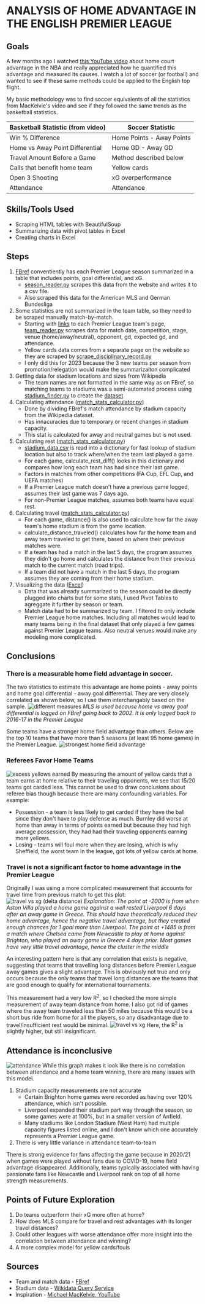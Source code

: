 # ANALYSIS OF HOME ADVANTAGE IN THE ENGLISH PREMIER LEAGUE

## Goals
A few months ago I watched [this YouTube video](https://www.youtube.com/watch?v=kNy5XBae9Eg) about home court advantage in the NBA and really appreciated how he quantified this advantage and measured its causes. I watch a lot of soccer (or football) and wanted to see if these same methods could be applied to the English top flight.

My basic methodology was to find soccer equivalents of all the statistics from MacKelvie's video and see if they followed the same trends as the basketball statistics.

| Basketball Statistic (from video) | Soccer Statistic          |
|-----------------------------------|---------------------------|
| Win % Difference                  | Home Points - Away Points |
| Home vs Away Point Differential   | Home GD - Away GD         |
| Travel Amount Before a Game       | Method described below    |
| Calls that benefit home team      | Yellow cards              |
| Open 3 Shooting                   | xG overperformance        |
| Attendance                        | Attendance                |

## Skills/Tools Used

- Scraping HTML tables with BeautifulSoup
- Summarizing data with pivot tables in Excel
- Creating charts in Excel

## Steps

1. [FBref](https://fbref.com/en/comps/9/2023-2024/2023-2024-Premier-League-Stats) conventiently has each Premier League season summarized in a table that includes points, goal differential, and xG.
   - [season_reader.py](code/season_reader.py) scrapes this data from the website and writes it to a csv file.
   - Also scraped this data for the American MLS and German Bundesliga
2. Some statistics are not summarized in the team table, so they need to be scraped manually match-by-match.
   - Starting with [links](datasets/epl_2023_teams) to each Premier League team's page, [team_reader.py](code/team_reader.py) scrapes data for match date, competition, stage, venue (home/away/neutral), opponent,   gd, expected gd, and attendance.
   - Yellow cards data comes from a separate page on the website so they are scraped by [scrape_disciplinary_record.py](code/scrape_disciplinary_record.py)
   - I only did this for 2023 because the 3 new teams per season from promotion/relegation would make the summarizaiton complicated
3. Getting data for stadium locations and sizes from Wikipedia
   - The team names are not formatted in the same way as on FBref, so matching teams to stadiums was a semi-automated process using [stadium_finder.py](code/stadium_finder.py) to create the [dataset](datasets/stadium_data.csv)
4. Calculating attendance ([match_stats_calculator.py](code/match_stats_calculator.py))
   - Done by dividing FBref's match attendance by stadium capacity from the Wikipedia dataset.
   - Has innacuracies due to temporary or recent changes in stadium capacity.
   - This stat is calculated for away and neutral games but is not used.
5. Calculating rest ([match_stats_calculator.py](code/match_stats_calculator.py))
   - [stadium_data.csv](datasets/stadium_data.csv) is read into a dictionary for fast lookup of stadium location but also to track where/when the team last played a game.
   - For each game, calculate_rest_diff() looks in this dictionary and compares how long each team has had since their last game. 
   - Factors in matches from other competitions (FA Cup, EFL Cup, and UEFA matches)
   - If a Premier League match doesn't have a previous game logged, assumes their last game was 7 days ago.
   - For non-Premier League matches, assumes both teams have equal rest.
6. Calculating travel ([match_stats_calculator.py](code/match_stats_calculator.py))
   - For each game, distance() is also used to calculate how far the away team's home stadium is from the game location.
   - calculate_distance_traveled() calculates how far the home team and away team traveled to get there, based on where their previous matches were.
   - If a team has had a match in the last 5 days, the program assumes they didn't go home and calculates the distance from their previous match to the current match (road trips).
   - If a team did not have a match in the last 5 days, the program assumes they are coming from their home stadium.
7. Visualizing the data ([Excel](charts.xlsx))
   - Data that was already summarized to the season could be directly plugged into charts but for some stats, I used Pivot Tables to agreggate it further by season or team.
   - Match data had to be summarized by team. I filtered to only include Premier League home matches. Including all matches would lead to many teams being in the final dataset that only played a few games against Premier League teams. Also neutral venues would make any modeling more complicated. 

## Conclusions 
### There is a measurable home field advantage in soccer.

The two statistics to estimate this advantage are home points - away points and home goal differential - away goal differential. They are very closely correlated as shown below, so I use them interchangably based on the sample.
![different measures](https://github.com/user-attachments/assets/362be50b-e40d-4868-a041-c7ec5a7d5919)
*MLS is used because home vs away goal differential is logged on FBref going back to 2002. It is only logged back to 2016-17 in the Premier League*<br>

Some teams have a stronger home field advantage than others. Below are the top 10 teams that have more than 5 seasons (at least 95 home games) in the Premier League.
![strongest home field advantage](https://github.com/user-attachments/assets/3b58707e-6f44-41c5-bacd-06b43b524e81)

### Referees Favor Home Teams
![excess yellows earned](https://github.com/user-attachments/assets/fb51c220-0058-4666-9c86-87cb475415ee)
By measuring the amount of yellow cards that a team earns at home relative to their traveling opponents, we see that 15/20 teams got carded less. This cannot be used to draw conclusions about referee bias though because there are many confounding variables. For example:
- Possession - a team is less likely to get carded if they have the ball since they don't have to play defense as much. Burnley did worse at home than away in terms of points earned but because they had high average possession, they had had their traveling opponents earning more yellows.
- Losing - teams will foul more when they are losing, which is why Sheffield, the worst team in the league, got lots of yellow cards at home.

### Travel is not a significant factor to home advantage in the Premier League
Originally I was using a more complicated measurement that accounts for travel time from previous match to get this plot:
![travel vs xg (delta distance)](https://github.com/user-attachments/assets/7be799c0-7ea4-4528-9a92-66ae0fdebf58)
*Explanation: The point at -2000 is from when Aston Villa played a home game against a well rested Liverpool 6 days after an away game in Greece. This should have theoretically reduced their home advantage, hence the negative travel advantage, but they created enough chances for 1 goal more than Liverpool. The point at +1485 is from a match where Chelsea came from Newcastle to play at home against Brighton, who played an away game in Greece 4 days prior. Most games have very little travel advantage, hence the cluster in the middle*<br>

An interesting pattern here is that any correlation that exists is negative, suggesting that teams that travelling long distances before Premier League away games gives a slight advantage. This is obviously not true and only occurs because the only teams that travel long distances are the teams that are good enough to qualify for international tournaments.<br>

This measurement had a very low R<sup>2</sup>, so I checked the more simple measurement of away team distance from home. I also got rid of games where the away team traveled less than 50 miles because this would be a short bus ride from home for all the players, so any disadvantage due to travel/insufficient rest would be minimal.
![travel vs xg](https://github.com/user-attachments/assets/1ffbc4f1-5890-454e-8736-8a7456d84bd8)
Here, the R<sup>2</sup> is slightly higher, but still insignificant.

## Attendance is inconclusive
![attendance](https://github.com/user-attachments/assets/8e63c3e3-186d-426f-be02-11e0bed5df82)
While this graph makes it look like there is no correlation between attendance and a home team winning, there are many issues with this model.
1. Stadium capacity measurements are not accurate
   - Certain Brighton home games were recorded as having over 120% attendance, which isn't possible.
   - Liverpool expanded their stadium part way through the season, so some games were at 100%, but in a smaller version of Anfield.
   - Many stadiums like London Stadium (West Ham) had multiple capacity figures listed online, and I don't know which one accurately represents a Premier League game.
2. There is very little variance in attendance team-to-team

There is strong evidence for fans affecting the game because in 2020/21 when games were played without fans due to COVID-19, home field advantage disappeared. Additionally, teams typically associated with having passionate fans like Newcastle and Liverpool rank on top of all home strength measurements.

## Points of Future Exploration
1. Do teams outperform their xG more often at home?
2. How does MLS compare for travel and rest advantages with its longer travel distances?
3. Could other leagues with worse attendance offer more insight into the correlation between attendance and winning?
4. A more complex model for yellow cards/fouls

## Sources
- Team and match data - [FBref](https://fbref.com)
- Stadium data - [Wikidata Query Service](https://query.wikidata.org/)
- Inspiration - [Michael MacKelvie, YouTube](https://www.youtube.com/watch?v=kNy5XBae9Eg)
